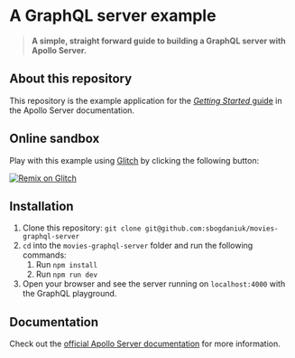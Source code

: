 # A GraphQL server example

>  **A simple, straight forward guide to building a GraphQL server with Apollo Server.**

## About this repository

This repository is the example application for the [_Getting Started_ guide](https://www.apollographql.com/docs/apollo-server/v2/getting-started.html) in the Apollo Server documentation.

## Online sandbox

Play with this example using [Glitch](https://glitch.com/) by clicking the following button:

[![Remix on Glitch](https://cdn.glitch.com/2703baf2-b643-4da7-ab91-7ee2a2d00b5b%2Fremix-button.svg)](https://glitch.com/edit/#!/import/github/sbogdaniuk/movies-graphql-server)

## Installation

1. Clone this repository: `git clone git@github.com:sbogdaniuk/movies-graphql-server`
2. `cd` into the `movies-graphql-server` folder and run the following commands:
    1. Run `npm install`
    2. Run `npm run dev`
3. Open your browser and see the server running on `localhost:4000` with the GraphQL playground.

## Documentation

Check out the [official Apollo Server documentation](https://www.apollographql.com/docs/apollo-server/v2/) for more information.
